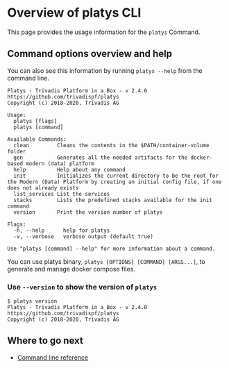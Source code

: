 # Overview of platys CLI

This page provides the usage information for the `platys` Command.

## Command options overview and help

You can also see this information by running `platys --help` from the command line.

```
Platys - Trivadis Platform in a Box - v 2.4.0
https://github.com/trivadispf/platys
Copyright (c) 2018-2020, Trivadis AG

Usage:
  platys [flags]
  platys [command]

Available Commands:
  clean         Cleans the contents in the $PATH/container-volume folder
  gen           Generates all the needed artifacts for the docker-based modern (data) platform
  help          Help about any command
  init          Initializes the current directory to be the root for the Modern (Data) Platform by creating an initial config file, if one does not already exists
  list_services List the services
  stacks        Lists the predefined stacks available for the init command
  version       Print the version number of platys

Flags:
  -h, --help      help for platys
  -v, --verbose   verbose output (default true)

Use "platys [command] --help" for more information about a command.
```
   
You can use platys binary, `platys [OPTIONS] [COMMAND] [ARGS...]`, to generate and manage docker compose files. 

### Use `--version` to show the version of `platys`

```
$ platys version
Platys - Trivadis Platform in a Box - v 2.4.0
https://github.com/trivadispf/platys
Copyright (c) 2018-2020, Trivadis AG
```
   
## Where to go next

* [Command line reference](../documentation/command-line-ref.md)
